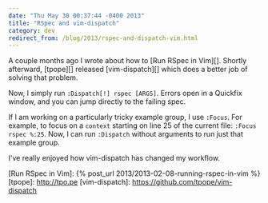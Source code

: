 ```yaml
---
date: "Thu May 30 00:37:44 -0400 2013"
title: "RSpec and vim-dispatch"
category: dev
redirect_from: /blog/2013/rspec-and-dispatch-vim.html
---
```


A couple months ago I wrote about how to [Run RSpec in Vim][]. Shortly
afterward, [tpope][] released [vim-dispatch][] which does a better job of
solving that problem.

Now, I simply run `:Dispatch[!] rspec [ARGS]`. Errors open in a Quickfix
window, and you can jump directly to the failing spec.

If I am working on a particularly tricky example group, I use `:Focus`. For
example, to focus on a `context` starting on line 25 of the current file:
`:Focus rspec %:25`. Now, I can run `:Dispatch` without arguments to run just
that example group.

I've really enjoyed how vim-dispatch has changed my workflow.

[Run RSpec in Vim]: {% post_url 2013/2013-02-08-running-rspec-in-vim %}
[tpope]: http://tpo.pe
[vim-dispatch]: https://github.com/tpope/vim-dispatch
